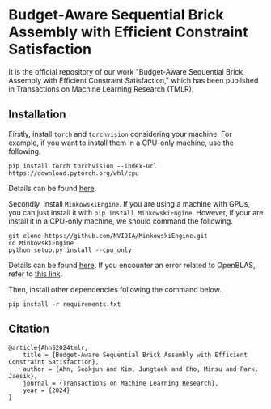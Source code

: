 # Budget-Aware Sequential Brick Assembly with Efficient Constraint Satisfaction

It is the official repository of our work "Budget-Aware Sequential Brick Assembly with Efficient Constraint Satisfaction," which has been published in Transactions on Machine Learning Research (TMLR).

## Installation

Firstly, install `torch` and `torchvision` considering your machine. For example, if you want to install them in a CPU-only machine, use the following.
```
pip install torch torchvision --index-url https://download.pytorch.org/whl/cpu
```
Details can be found [here](https://pytorch.org/get-started/locally/).

Secondly, install `MinkowskiEngine`. If you are using a machine with GPUs, you can just install it with `pip install MinkowskiEngine`. However, if your are install it in a CPU-only machine, we should command the following.

```
git clone https://github.com/NVIDIA/MinkowskiEngine.git
cd MinkowskiEngine
python setup.py install --cpu_only
```
Details can be found [here](https://nvidia.github.io/MinkowskiEngine/quick_start.html). If you encounter an error related to OpenBLAS, refer to [this link](https://github.com/NVIDIA/MinkowskiEngine/issues/300#issuecomment-763343048).

Then, install other dependencies following the command below.
```
pip install -r requirements.txt
```

## Citation

```
@article{AhnS2024tmlr,
    title = {Budget-Aware Sequential Brick Assembly with Efficient Constraint Satisfaction},
    author = {Ahn, Seokjun and Kim, Jungtaek and Cho, Minsu and Park, Jaesik},
    journal = {Transactions on Machine Learning Research},
    year = {2024}
}
```
